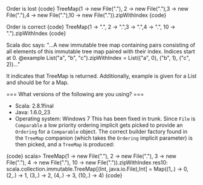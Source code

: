 Order is lost
{code}
  TreeMap(1 -> new File("."), 2 -> new File("."),3 -> new File("."),4 -> new File("."),10 -> new File(".")).zipWithIndex
{code} 

Order is correct
{code}
  TreeMap(1 -> ".", 2 -> ".",3 -> ".",4 -> ".", 10 -> ".").zipWithIndex
{code} 

Scala doc says:
"...A new immutable tree map containing pairs consisting of all elements of this immutable tree map paired with their index. Indices start at 0. @example List("a", "b", "c").zipWithIndex = List(("a", 0), ("b", 1), ("c", 2))..."

It indicates that TreeMap is returned. Additionally, example is given for a List and should be for a Map.


=== What versions of the following are you using? ===
  - Scala: 2.8.1final
  - Java: 1.6.0_23
  - Operating system: Windows 7 
This has been fixed in trunk. Since `File` is `Comparable` a low priority ordering implicit gets picked to provide an `Ordering` for a `Comparable` object. The correct builder factory found in the `TreeMap` companion (which takes the `Ordering` implicit parameter) is then picked, and a `TreeMap` is produced:

{code}
scala> TreeMap(1 -> new File("."), 2 -> new File("."), 3 -> new File("."), 4 -> new File("."), 10 -> new File(".")).zipWithIndex
res10: scala.collection.immutable.TreeMap[(Int, java.io.File),Int] = Map((1,.) -> 0, (2,.) -> 1, (3,.) -> 2, (4,.) -> 3, (10,.) -> 4)
{code}
